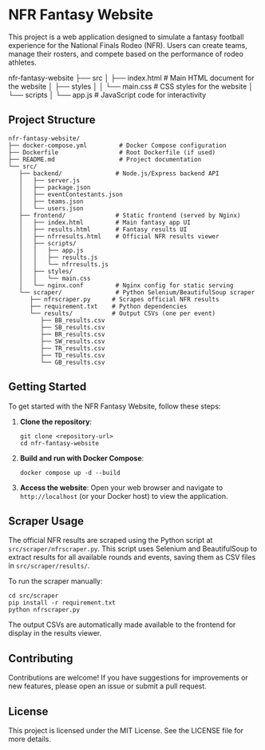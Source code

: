 # NFR Fantasy Website

This project is a web application designed to simulate a fantasy football experience for the National Finals Rodeo (NFR). Users can create teams, manage their rosters, and compete based on the performance of rodeo athletes.

nfr-fantasy-website
├── src
│   ├── index.html        # Main HTML document for the website
│   ├── styles
│   │   └── main.css      # CSS styles for the website
│   └── scripts
│       └── app.js        # JavaScript code for interactivity
## Project Structure

```
nfr-fantasy-website/
├── docker-compose.yml         # Docker Compose configuration
├── Dockerfile                 # Root Dockerfile (if used)
├── README.md                  # Project documentation
└── src/
   ├── backend/               # Node.js/Express backend API
   │   ├── server.js
   │   ├── package.json
   │   ├── eventContestants.json
   │   ├── teams.json
   │   └── users.json
   ├── frontend/              # Static frontend (served by Nginx)
   │   ├── index.html         # Main fantasy app UI
   │   ├── results.html       # Fantasy results UI
   │   ├── nfrresults.html    # Official NFR results viewer
   │   ├── scripts/
   │   │   ├── app.js
   │   │   ├── results.js
   │   │   └── nfrresults.js
   │   ├── styles/
   │   │   └── main.css
   │   └── nginx.conf         # Nginx config for static serving
   └── scraper/               # Python Selenium/BeautifulSoup scraper
      ├── nfrscraper.py      # Scrapes official NFR results
      ├── requirement.txt    # Python dependencies
      └── results/           # Output CSVs (one per event)
         ├── BB_results.csv
         ├── SB_results.csv
         ├── BR_results.csv
         ├── SW_results.csv
         ├── TR_results.csv
         ├── TD_results.csv
         └── GB_results.csv
```

## Getting Started

To get started with the NFR Fantasy Website, follow these steps:

1. **Clone the repository**:
   ```
   git clone <repository-url>
   cd nfr-fantasy-website
   ```

2. **Build and run with Docker Compose**:
   ```
   docker compose up -d --build
   ```

3. **Access the website**:
   Open your web browser and navigate to `http://localhost` (or your Docker host) to view the application.

## Scraper Usage

The official NFR results are scraped using the Python script at `src/scraper/nfrscraper.py`. This script uses Selenium and BeautifulSoup to extract results for all available rounds and events, saving them as CSV files in `src/scraper/results/`.

To run the scraper manually:

```
cd src/scraper
pip install -r requirement.txt
python nfrscraper.py
```

The output CSVs are automatically made available to the frontend for display in the results viewer.

## Contributing

Contributions are welcome! If you have suggestions for improvements or new features, please open an issue or submit a pull request.

## License

This project is licensed under the MIT License. See the LICENSE file for more details.